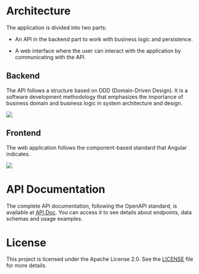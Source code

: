 # Architecture
The application is divided into two parts:

- An API in the backend part to work with business logic and persistence.

- A web interface where the user can interact with the application by communicating with the API.

## Backend
The API follows a structure based on DDD (Domain-Driven Design). It is a software development methodology that emphasizes the importance of business domain and business logic in system architecture and design.

[![](https://skillicons.dev/icons?i=cs,dotnet,sqlite)](https://skillicons.dev)

## Frontend
The web application follows the component-based standard that Angular indicates.

[![](https://skillicons.dev/icons?i=ts,angular,tailwind)](https://skillicons.dev)

# API Documentation
The complete API documentation, following the OpenAPI standard, is available at [API Doc](https://fm-api.mesacarlos.es/swagger/index.html). You can access it to see details about endpoints, data schemas and usage examples.

# License
This project is licensed under the Apache License 2.0. See the [LICENSE](https://github.com/mesacarlos/frases-miticas/blob/main/LICENSE) file for more details.
